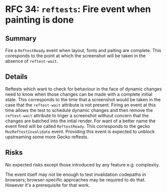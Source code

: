 # RFC 34: `reftests`: Fire event when painting is done

## Summary

Fire a `ReftestReady` event when layout, fonts and paiting are complete. This coresponds to the point at which the screenshot will be taken in the absence of `reftest-wait`.

## Details

Reftests which want to check for behaviour in the face of dynamic changes need to know when those changes can be made with a complete initial state. This corresponds to the time that a screenshot would be taken in the case that the `reftest-wait` attribute is not present. Firing an event at this time allows the test to schedule dynamic changes and then remove the `reftest-wait` attribute to triger a screenshot without concern that the changes are batched into the intial render. For want of a better name the event fired will be called `ReftestReady`. This corresponds to the gecko `MozReftestInvalidate` event. Providing this event is expected to unblock upstreaming some more Gecko reftests.

## Risks

No expected risks except those introduced by any feature e.g. complexity.

The event itself may not be enough to test invalidation codepaths in browsers; browser-specific approaches may be required to do that. However it's a prerequisite for that work.

